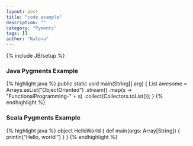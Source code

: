 ```yaml
---
layout: post
title: "code example"
description: ""
category: "Pyments"
tags: []
author: "Kalona"
---
```

{% include JB/setup %}

### Java Pygments Example

{% highlight java %}
public static void main(String[] arg) {
    List<String> awesome = Arrays.asList("ObjectOriented")
                          .stream()
                          .map(s -> "FunctionalProgramming-" + s)
                          .collect(Collectors.toList());
}
{% endhighlight %}

<!--end excerpt-->

### Scala Pygments Example

{% highlight java %}
object HelloWorld {
    def main(args: Array[String]) {
      println("Hello, world!")
    }
  }
{% endhighlight %}